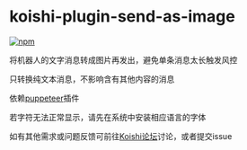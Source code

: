 # koishi-plugin-send-as-image

[![npm](https://img.shields.io/npm/v/koishi-plugin-send-as-image?style=flat-square)](https://www.npmjs.com/package/koishi-plugin-send-as-image)

将机器人的文字消息转成图片再发出，避免单条消息太长触发风控

只转换纯文本消息，不影响含有其他内容的消息

依赖[puppeteer](https://puppeteer.koishi.chat/)插件

若字符无法正常显示，请先在系统中安装相应语言的字体

如有其他需求或问题反馈可前往[Koishi论坛](https://forum.koishi.xyz/)讨论，或者提交issue
